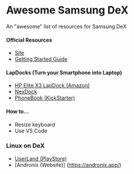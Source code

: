 # Awesome Samsung DeX
An "awesome" list of resources for Samsung DeX
#### Official Resources
* [Site](https://www.samsung.com/global/galaxy/apps/samsung-dex/)
* [Getting Started Guide](https://insights.samsung.com/2019/09/10/the-beginners-guide-to-samsung-dex-3/)

#### LapDocks (Turn your Smartphone into Laptop)
* [HP Elite X3 LapDock (Amazon)](https://www.amazon.com/HP-V8H07UT-Elite-Lap-Dock/dp/B01M14FYYU)
* [NexDock](http://nexdock.com/)
* [PhoneBook (KickStarter)](https://www.kickstarter.com/projects/1031149173/phonebook-turn-any-smartphone-into-a-laptop-computer)

#### How to...
* Resize keyboard
* Use VS Code

### Linux on DeX
* [UserLand (PlayStore)](https://play.google.com/store/apps/details?id=tech.ula&hl=en)
* [Andronix (Website)] (https://andronix.app/)

